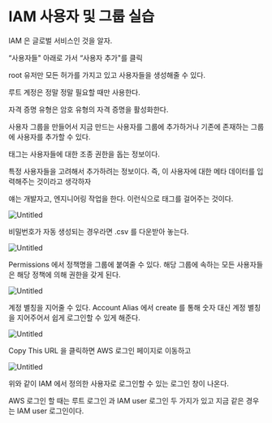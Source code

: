 # IAM 사용자 및 그룹 실습

IAM 은 글로벌 서비스인 것을 알자.

“사용자들" 아래로 가서 “사용자 추가"를 클릭

root 유저만 모든 허가를 가지고 있고 사용자들을 생성해줄 수 있다.

루트 계정은 정말 정말 필요할 때만 사용한다.

자격 증명 유형은 암호 유형의 자격 증명을 활성화한다.

사용자 그룹을 만들어서 지금 만드는 사용자를 그룹에 추가하거나 기존에 존재하는 그룹에 사용자를 추가할 수 있다.

태그는 사용자들에 대한 조종 권한을 돕는 정보이다.

특정 사용자들을 고려해서 추가하려는 정보이다. 즉, 이 사용자에 대한 메타 데이터를 입력해주는 것이라고 생각하자

얘는 개발자고, 엔지니어링 작업을 한다. 이런식으로 태그를 걸어주는 것이다.

![Untitled](https://s3-us-west-2.amazonaws.com/secure.notion-static.com/e15e3672-9518-4c80-b32f-42f71b63fb38/Untitled.png)

비밀번호가 자동 생성되는 경우라면 .csv 를 다운받아 놓는다.

![Untitled](https://s3-us-west-2.amazonaws.com/secure.notion-static.com/642c79f3-e207-4ee6-a8b0-6459d9c0f812/Untitled.png)

Permissions 에서 정책명을 그룹에 붙여줄 수 있다. 해당 그룹에 속하는 모든 사용자들은 해당 정책에 의해 권한을 갖게 된다.

![Untitled](https://s3-us-west-2.amazonaws.com/secure.notion-static.com/5894de3d-2603-4812-b6fb-b8dba270b0fe/Untitled.png)

계정 별칭을 지어줄 수 있다. Account Alias 에서 create 를 통해 숫자 대신 계정 별칭을 지어주어서 쉽게 로그인할 수 있게 해준다.

![Untitled](https://s3-us-west-2.amazonaws.com/secure.notion-static.com/1f310a58-178f-41be-8f5b-62789080d84a/Untitled.png)

Copy This URL 을 클릭하면 AWS 로그인 페이지로 이동하고

![Untitled](https://s3-us-west-2.amazonaws.com/secure.notion-static.com/f17960b8-32c6-4070-a31f-67119506d2e4/Untitled.png)

위와 같이 IAM 에서 정의한 사용자로 로그인할 수 있는 로그인 창이 나온다.

AWS 로그인 할 때는 루트 로그인 과 IAM user 로그인 두 가지가 있고 지금 같은 경우는 IAM user 로그인이다.